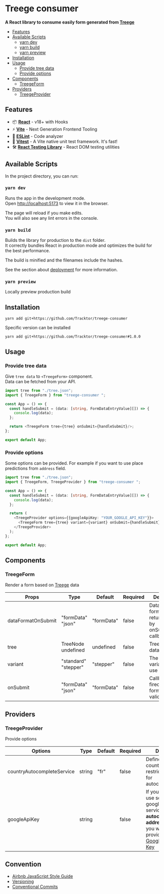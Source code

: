 # Treege consumer

**A React library to consume easily form generated from [Treege](https://github.com/Tracktor/treege)**

- [Features](#Features)
- [Available Scripts](#Available-Scripts)
    - [yarn dev](#yarn-dev)
    - [yarn build](#yarn-build)
    - [yarn preview](#yarn-preview)
- [Installation](#Installation)
- [Usage](#Usage)
    - [Provide tree data](#Provide-tree-data)
    - [Provide options](#Provide-options)
- [Components](#Components)
    - [TreegeForm](#TreegeForm)
- [Providers](#Providers)
    - [TreegeProvider](#TreegeProvider)

## Features

- 📦 **[React](https://fr.reactjs.org)** - v18+ with Hooks
- ⚡️ **[Vite](https://vitejs.dev)** - Next Generation Frontend Tooling
- 📐 **[ESLint](https://eslint.org)** - Code analyzer
- 🚀 **[Vitest](https://vitest.dev)** - A Vite native unit test framework. It's fast!
- 🛠️ **[React Testing Library](https://testing-library.com/docs/react-testing-library/intro)** - React DOM testing
  utilities

## Available Scripts

In the project directory, you can run:

### `yarn dev`

Runs the app in the development mode.\
Open [http://localhost:5173](http://localhost:5173) to view it in the browser.

The page will reload if you make edits.\
You will also see any lint errors in the console.

### `yarn build`

Builds the library for production to the `dist` folder.\
It correctly bundles React in production mode and optimizes the build for the best performance.

The build is minified and the filenames include the hashes.

See the section about [deployment](https://vitejs.dev/guide/static-deploy.html) for more information.

### `yarn preview`

Locally preview production build

## Installation

```console
yarn add git+https://github.com/Tracktor/treege-consumer
```

Specific version can be installed

```console
yarn add git+https://github.com/Tracktor/treege-consumer#1.0.0
```

## Usage

### Provide tree data

Give `tree data` to `<TreegeForm>` component.  
Data can be fetched from your API.

```typescript jsx
import tree from "./tree.json";
import { TreegeForm } from "treege-consumer ";

const App = () => {
  const handleSubmit = (data: [string, FormDataEntryValue][]) => {
    console.log(data);
  };

  return <TreegeForm tree={tree} onSubmit={handleSubmit}/>;
};

export default App;
```

### Provide options

Some options can be provided. For example if you want to use place predictions from `address` field.

```typescript jsx
import tree from "./tree.json";
import { TreegeForm, TreegeProvider } from "treege-consumer ";

const App = () => {
  const handleSubmit = (data: [string, FormDataEntryValue][]) => {
    console.log(data);
  };

  return (
    <TreegeProvider options={{googleApiKey: "YOUR_GOOGLE_API_KEY"}}>
      <TreegeForm tree={tree} variant={variant} onSubmit={handleSubmit}/>
    </TreegeProvider>
  );
};

export default App;
```

## Components

### TreegeForm

Render a form based
on [Treege](https://github.com/Tracktor/treege) data

| Props              | Type                       | Default    | Required | Detail                                    |
|--------------------|----------------------------|------------|----------|-------------------------------------------|
| dataFormatOnSubmit | "formData"<br/>  "json"    | "formData" | false    | Data format returned by onSubmit callback |
| tree               | TreeNode<br/>  undefined   | undefined  | false    | Treege data                               |
| variant            | "standard"<br/>  "stepper" | "stepper"  | false    | The variant to use                        |
| onSubmit           | "formData"<br/>  "json"    | "formData" | false    | Callback fired form is validate           |

## Providers

### TreegeProvider

Provide options

| Options                    | Type   | Default | Required | Detail                                                                                                                                                                        |
|----------------------------|--------|---------|----------|-------------------------------------------------------------------------------------------------------------------------------------------------------------------------------|
| countryAutocompleteService | string | "fr"    | false    | Define country restrictions for autocomplete                                                                                                                                  |
| googleApiKey               | string |         | false    | If you want use some google service like <strong>autocomplete address</strong>, then you want provide [Google Api Key](https://cloud.google.com/docs/authentication/api-keys) |

## Convention

- [Airbnb JavaScript Style Guide](https://github.com/airbnb/javascript)
- [Versioning](https://semver.org)
- [Conventional Commits](https://www.conventionalcommits.org)
